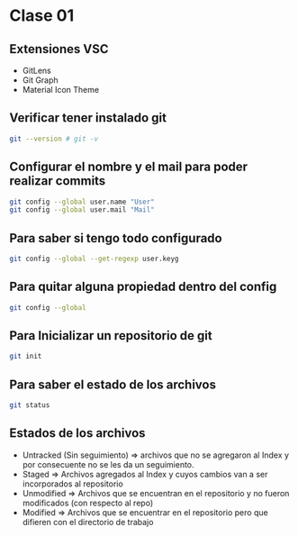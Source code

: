 # Clase 01

## Extensiones VSC

* GitLens
* Git Graph
* Material Icon Theme

## Verificar tener instalado git

```sh
git --version # git -v
```

## Configurar el nombre y el mail para poder realizar commits

```sh
git config --global user.name "User"
git config --global user.mail "Mail"
```

## Para saber si tengo todo configurado

```sh
git config --global --get-regexp user.keyg
```

## Para quitar alguna propiedad dentro del config

```sh
git config --global
```

## Para Inicializar un repositorio de git

```sh
git init
```

## Para saber el estado de los archivos

```sh
git status
```

## Estados de los archivos

* Untracked (Sin seguimiento) => archivos que no se agregaron al Index y por consecuente no se les da un seguimiento.
* Staged => Archivos agregados al Index y cuyos cambios van a ser incorporados al repositorio
* Unmodified => Archivos que se encuentran en el repositorio y no fueron modificados (con respecto al repo)
* Modified => Archivos que se encuentrar en el repositorio pero que difieren con el directorio de trabajo
